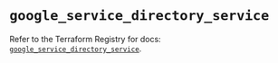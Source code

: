 # `google_service_directory_service`

Refer to the Terraform Registry for docs: [`google_service_directory_service`](https://registry.terraform.io/providers/hashicorp/google-beta/5.14.0/docs/resources/google_service_directory_service).
